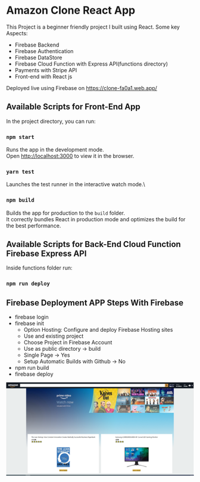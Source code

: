 # Amazon Clone React App

This Project is a beginner friendly project I built using React. Some key Aspects:

-  Firebase Backend
-  Firebase Authentication
-  Firebase DataStore
-  Firebase Cloud Function with Express API(functions directory)
-  Payments with Stripe API
-  Front-end with React js

Deployed live using Firebase on https://clone-fa0a1.web.app/

## Available Scripts for Front-End App

In the project directory, you can run:

### `npm start`

Runs the app in the development mode.\
Open [http://localhost:3000](http://localhost:3000) to view it in the browser.

### `yarn test`

Launches the test runner in the interactive watch mode.\

### `npm build`

Builds the app for production to the `build` folder.\
It correctly bundles React in production mode and optimizes the build for the best performance.

## Available Scripts for Back-End Cloud Function Firebase Express API

Inside functions folder run:

### `npm run deploy`

## Firebase Deployment APP Steps With Firebase

-  firebase login
-  firebase init
   -  Option Hosting: Configure and deploy Firebase Hosting sites
   -  Use and existing project
   -  Choose Project in Firebase Account
   -  Use as public directory -> build
   -  Single Page -> Yes
   -  Setup Automatic Builds with Github -> No
-  npm run build
-  firebase deploy

![Alt text](public/amazon-clone-print.PNG)
